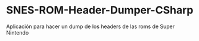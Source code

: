 SNES-ROM-Header-Dumper-CSharp
=============================

Aplicación para hacer un dump de los headers de las roms de Super Nintendo
